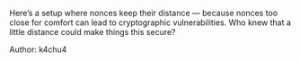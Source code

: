 Here’s a setup where nonces keep their distance — because nonces too close for comfort can lead to cryptographic vulnerabilities. Who knew that a little distance could make things this secure?

Author: k4chu4
